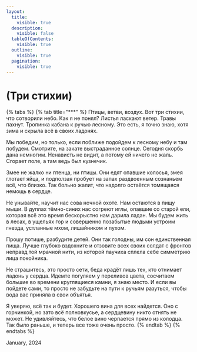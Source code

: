 ```yaml
---
layout:
  title:
    visible: true
  description:
    visible: false
  tableOfContents:
    visible: true
  outline:
    visible: true
  pagination:
    visible: true
---
```


# (Три стихии)

{% tabs %}
{% tab title="***" %}
Птицы, ветви, воздух. Вот три стихии, что сотворили небо. Как я не понял? Листья ласкают ветер. Травы пахнут. Тропинка кабана к ручью лесному. Это есть, я точно знаю, хотя зима и скрыла всё в своих ладонях.

Мы победим, но только, если поближе подойдем к лесному небу и там побудем. Смотрите, на закате выстраданное солнце. Сегодня скорбь дана немногим. Ненависть не видит, а потому ей ничего не жаль. Сгорает поле, а там ведь был кузнечик.

Змее не жалко ни птенца, ни птицы. Они едят опавшие колосья, змея глотает яйца, и подползая пробует на запах раздвоенным сознаньем всё, что близко. Так больно жалит, что надолго остаётся томящаяся немощь в сердце.

Не унывайте, научит нас сова ночной охоте. Нам остаются в пищу мыши. В дуплах тёмно-синих нас согреют иглы, опавшие со старой ели, которая всё это время бескорыстно нам дарила ладан. Мы будем жить в лесах, в ущельях гор и совершенно позабытые людьми устроим гнезда, устланные мхом, лишайником и пухом.

Прошу потише, разбудите детей. Они так голодны, им сон единственная пища. Лучше глубоко вздохните и отзовите всех своих солдат с фронтов неправд той мрачной нити, из которой паучиха сплела себе симметрию лица покойника.

Не страшитесь, это просто сети, беда крадёт лишь тех, кто отнимает ладонь у сердца. Идемте погуляем у переливов цвета, сосчитаем большие во времени круглящиеся камни, я знаю место. И если вы пойдете сами, то просто не забудьте на пути к ручьям разуться, чтобы вода вас приняла в свои объятья.

Я уверяю, всё так и будет. Хорошего вина для всех найдется. Оно с горчинкой, но зато всё полновкусье, а сердцевину никто отнять не может. Не удивляйтесь, что белое вино черпается прямо из колодца. Так было раньше, и теперь все тоже очень просто.
{% endtab %}
{% endtabs %}

January, 2024
